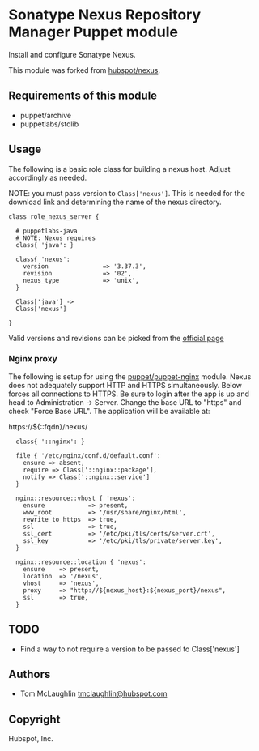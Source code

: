 # Sonatype Nexus Repository Manager Puppet module
Install and configure Sonatype Nexus.

This module was forked from [hubspot/nexus](https://forge.puppet.com/hubspot/nexus).

## Requirements of this module
* puppet/archive
* puppetlabs/stdlib

## Usage
The following is a basic role class for building a nexus host. Adjust
accordingly as needed.

NOTE: you must pass version to `Class['nexus']`. This is needed for the
download link and determining the name of the nexus directory.

```puppet
class role_nexus_server {
  
  # puppetlabs-java
  # NOTE: Nexus requires
  class{ 'java': }
  
  class{ 'nexus':
    version               => '3.37.3',
    revision              => '02',
    nexus_type            => 'unix',
  }
  
  Class['java'] ->
  Class['nexus']

}
```

Valid versions and revisions can be picked from the [official page](https://help.sonatype.com/repomanager3/download/download-archives---repository-manager-3)

### Nginx proxy
The following is setup for using the
[puppet/puppet-nginx](https://github.com/voxpupuli/puppet-nginx) module. Nexus
does not adequately support HTTP and HTTPS simultaneously.  Below forces
all connections to HTTPS.  Be sure to login after the app is up and head
to Administration -> Server.  Change the base URL to "https" and check
"Force Base URL".  The application will be available at:

https://${::fqdn}/nexus/

```puppet
  class{ '::nginx': }

  file { '/etc/nginx/conf.d/default.conf':
    ensure => absent,
    require => Class['::nginx::package'],
    notify => Class['::nginx::service']
  }

  nginx::resource::vhost { 'nexus':
    ensure            => present,
    www_root          => '/usr/share/nginx/html',
    rewrite_to_https  => true,
    ssl               => true,
    ssl_cert          => '/etc/pki/tls/certs/server.crt',
    ssl_key           => '/etc/pki/tls/private/server.key',
  }

  nginx::resource::location { 'nexus':
    ensure    => present,
    location  => '/nexus',
    vhost     => 'nexus',
    proxy     => "http://${nexus_host}:${nexus_port}/nexus",
    ssl       => true,
  }
```
## TODO
* Find a way to not require a version to be passed to Class['nexus']

## Authors
* Tom McLaughlin <tmclaughlin@hubspot.com>

## Copyright
Hubspot, Inc.

